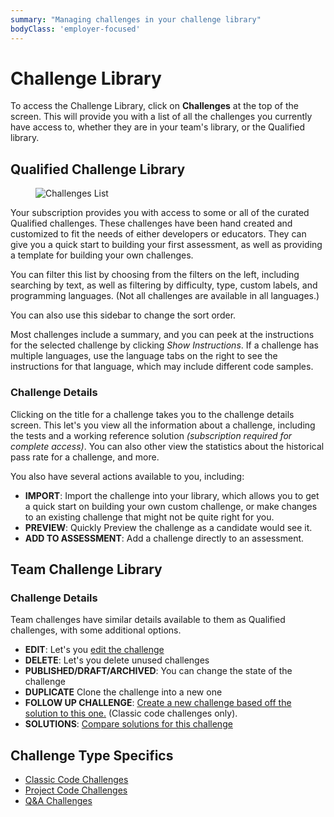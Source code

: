 ```yaml
---
summary: "Managing challenges in your challenge library"
bodyClass: 'employer-focused'
---
```


# Challenge Library

To access the Challenge Library, click on **Challenges** at the top of the screen. This will provide you with a list of all the challenges you currently have access to, whether they are in your team's library, or the Qualified library.

## Qualified Challenge Library

<div>
<figure class="align-right half-scale">

![Challenges List](/images/kb/images/hire/challenges-list.png)

</figure>
</div>

Your subscription provides you with access to some or all of the curated Qualified challenges. These challenges have been hand created and customized to fit the needs of either developers or educators. They can give you a quick start to building your first assessment, as well as providing a template for building your own challenges.

You can filter this list by choosing from the filters on the left, including searching by text, as well as filtering by difficulty, type, custom labels, and programming languages. (Not all challenges are available in all languages.)

You can also use this sidebar to change the sort order.

Most challenges include a summary, and you can peek at the instructions for the selected challenge by clicking _Show Instructions_. If a challenge has multiple languages, use the language tabs on the right to see the instructions for that language, which may include different code samples.

### Challenge Details

Clicking on the title for a challenge takes you to the challenge details screen.  This let's you view all the information about a challenge, including the tests and a working reference solution _(subscription required for complete access)_. You can also other view the statistics about the historical pass rate for a challenge, and more.

You also have several actions available to you, including:
- **IMPORT**: Import the challenge into your library, which allows you to get a quick start on building your own custom challenge, or make changes to an existing challenge that might not be quite right for you.
- **PREVIEW**: Quickly Preview the challenge as a candidate would see it.
- **ADD TO ASSESSMENT**: Add a challenge directly to an assessment.

## Team Challenge Library

### Challenge Details

Team challenges have similar details available to them as Qualified challenges, with some additional options.

- **EDIT**: Let's you [edit the challenge](#creating-editing-challenges)
- **DELETE**: Let's you delete unused challenges
- **PUBLISHED/DRAFT/ARCHIVED**: You can change the state of the challenge
- **DUPLICATE** Clone the challenge into a new one
- **FOLLOW UP CHALLENGE**: [Create a new challenge based off the solution to this one.](/kb/hire/challenges/code/carry-forward-solutions) (Classic code challenges only).
- **SOLUTIONS**: [Compare solutions for this challenge](/kb/hire/challenges/library/solutions)

## Challenge Type Specifics

<div class="see-also-links">

* [Classic Code Challenges](/kb/hire/challenges/code)
* [Project Code Challenges](/kb/hire/challenges/multi-file-code)
* [Q&A Challenges](/kb/hire/challenges/quiz)

</div>
